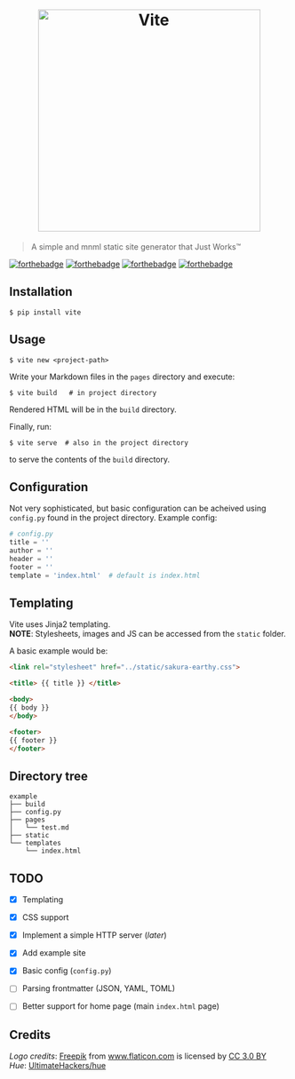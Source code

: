 <h1 align="center">
	<img width="400" src="https://xix.ph0x.me/vitelogo.png" alt="Vite">
</h1>

> A simple and mnml static site generator that Just Works™

[![forthebadge](https://forthebadge.com/images/badges/60-percent-of-the-time-works-every-time.svg)](https://forthebadge.com)
[![forthebadge](https://forthebadge.com/images/badges/made-with-python.svg)](https://forthebadge.com)
[![forthebadge](https://forthebadge.com/images/badges/powered-by-electricity.svg)](https://forthebadge.com)
[![forthebadge](https://forthebadge.com/images/badges/uses-git.svg)](https://forthebadge.com)

Installation
------------

```console
$ pip install vite
```
Usage
-----

```console
$ vite new <project-path>
```
Write your Markdown files in the `pages` directory and execute:
```console
$ vite build   # in project directory
```
Rendered HTML will be in the `build` directory.

Finally, run:
```console
$ vite serve  # also in the project directory
```
to serve the contents of the `build` directory.

Configuration
-------------

Not very sophisticated, but basic configuration can be acheived using
  `config.py` found in the project directory.
Example config:

```python
# config.py 
title = ''
author = ''
header = ''
footer = '' 
template = 'index.html'  # default is index.html
```

Templating
----------

Vite uses Jinja2 templating.  
**NOTE**: Stylesheets, images and JS can be accessed from the `static` folder.

A basic example would be:
```html
<link rel="stylesheet" href="../static/sakura-earthy.css">

<title> {{ title }} </title>

<body>
{{ body }}
</body>

<footer>
{{ footer }}
</footer>
```

Directory tree
--------------

    example
    ├── build
    ├── config.py
    ├── pages
    │   └── test.md
    ├── static
    └── templates
        └── index.html

TODO
----

- [x] Templating
- [x] CSS support
- [x] Implement a simple HTTP server (*later*)
- [x] Add example site
- [x] Basic config (`config.py`)
- [ ] Parsing frontmatter (JSON, YAML, TOML)
- [ ] Better support for home page (main `index.html` page)


## Credits
_Logo credits_: <a href="http://www.freepik.com" title="Freepik">Freepik</a> from <a href="https://www.flaticon.com/" title="Flaticon">www.flaticon.com</a> is licensed by <a href="http://creativecommons.org/licenses/by/3.0/" title="Creative Commons BY 3.0" target="_blank">CC 3.0 BY</a>  
_Hue_: [UltimateHackers/hue](https://github.com/UltimateHackers/hue)

